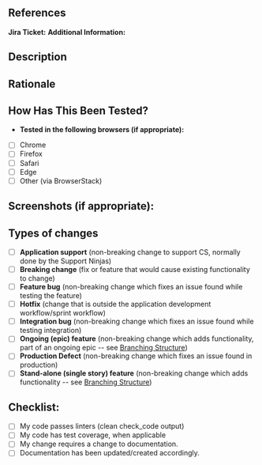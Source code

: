 <!--- Provide a general summary of your changes in the Title above -->
<!-- Add link to Jira ticket and any other relevant documentation -->
## References
**Jira Ticket:** <!--- Link to specific Jira ticket your changes address -->
**Additional Information:** <!--- Link to any other relevant information -->

## Description
<!--- Describe your changes in detail -->

## Rationale
<!--- Why is this change required? What problem does it solve? -->

## How Has This Been Tested?
<!--- Please describe in detail how you tested your changes. -->
<!--- Include details of your testing environment, and the tests you ran to see how your change affects other areas of the code, etc. -->

<!-- Browser tests, if relevant. Put an `x` in all the boxes that apply: -->
- **Tested in the following browsers (if appropriate):**
- [ ] Chrome
- [ ] Firefox
- [ ] Safari
- [ ] Edge
- [ ] Other (via BrowserStack)

## Screenshots (if appropriate):

## Types of changes
<!--- What types of changes does your code introduce? Put an `x` in all the boxes that apply: -->
- [ ] **Application support** (non-breaking change to support CS, normally done by the Support Ninjas)
- [ ] **Breaking change** (fix or feature that would cause existing functionality to change)
- [ ] **Feature bug** (non-breaking change which fixes an issue found while testing the feature)
- [ ] **Hotfix** (change that is outside the application development workflow/sprint workflow)
- [ ] **Integration bug** (non-breaking change which fixes an issue found while testing integration)
- [ ] **Ongoing (epic) feature** (non-breaking change which adds functionality, part of an ongoing epic -- see [Branching Structure](https://w3-agile.atlassian.net/wiki/spaces/PRM/pages/105480193/Branching+Structure+Agile))
- [ ] **Production Defect** (non-breaking change which fixes an issue found in production)
- [ ] **Stand-alone (single story) feature** (non-breaking change which adds functionality -- see [Branching Structure](https://w3-agile.atlassian.net/wiki/spaces/PRM/pages/105480193/Branching+Structure+Agile))

## Checklist:
<!--- Go over all the following points, and put an `x` in all the boxes that apply. -->
<!--- If you're unsure about any of these, don't hesitate to ask. We're here to help! -->
- [ ] My code passes linters (clean check_code output)
- [ ] My code has test coverage, when applicable
- [ ] My change requires a change to documentation.
- [ ] Documentation has been updated/created accordingly.
